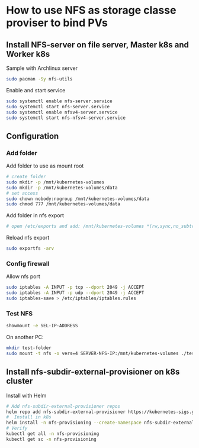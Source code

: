 # How to use NFS as storage classe proviser to bind PVs
## Install NFS-server on file server, Master k8s and Worker k8s
Sample with Archlinux server
```bash
sudo pacman -Sy nfs-utils
```
Enable and start service
```bash
sudo systemctl enable nfs-server.service
sudo systemctl start nfs-server.service
sudo systemctl enable nfsv4-server.service
sudo systemctl start nfs-nfsv4-server.service
```

## Configuration
### Add folder
Add folder to use as mount root
```bash
# create folder
sudo mkdir -p /mnt/kubernetes-volumes
sudo mkdir -p /mnt/kubernetes-volumes/data
# set access
sudo chown nobody:nogroup /mnt/kubernetes-volumes/data
sudo chmod 777 /mnt/kubernetes-volumes/data
```
Add folder in nfs export
```bash
# opem /etc/exports and add: /mnt/kubernetes-volumes *(rw,sync,no_subtree_check,insecure,no_root_squash)
```
Reload nfs export
```bash
sudo exportfs -arv
```

### Config firewall
Allow nfs port
```bash
sudo iptables -A INPUT -p tcp --dport 2049 -j ACCEPT
sudo iptables -A INPUT -p udp --dport 2049 -j ACCEPT
sudo iptables-save > /etc/iptables/iptables.rules
```

### Test NFS
```bash
showmount -e SEL-IP-ADDRESS
```
On another PC: 
```bash
mkdir test-folder
sudo mount -t nfs -o vers=4 SERVER-NFS-IP:/mnt/kubernetes-volumes ./test-folder
```

## Install nfs-subdir-external-provisioner on k8s cluster
Install with Helm
```bash
# Add nfs-subdir-external-provisioner repos
helm repo add nfs-subdir-external-provisioner https://kubernetes-sigs.github.io/nfs-subdir-external-provisioner
#  Install in k8s
helm install -n nfs-provisioning --create-namespace nfs-subdir-external-provisioner nfs-subdir-external-provisioner/nfs-subdir-external-provisioner --set nfs.server=SERVER-NFS-IP --set nfs.path=NFS-FOLDER
# Verify
kubectl get all -n nfs-provisioning
kubectl get sc -n nfs-provisioning
```
